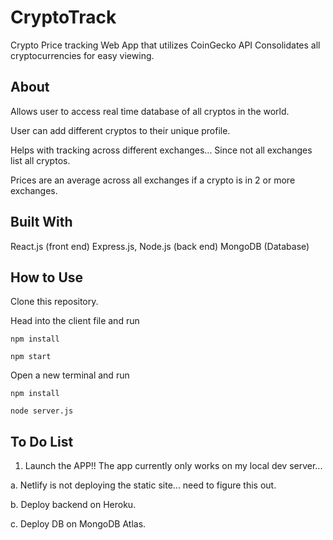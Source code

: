 # CryptoTrack
Crypto Price tracking Web App that utilizes CoinGecko API
Consolidates all cryptocurrencies for easy viewing.


## About

Allows user to access real time database of all cryptos in the world.

User can add different cryptos to their unique profile.

Helps with tracking across different exchanges... Since not all exchanges list all cryptos.

Prices are an average across all exchanges if a crypto is in 2 or more exchanges.

## Built With

React.js (front end)
Express.js, Node.js (back end)
MongoDB (Database)

## How to Use

Clone this repository.

Head into the client file and run

```npm install```

```npm start```

Open a new terminal and run 

```npm install```

```node server.js```





## To Do List


1. Launch the APP!! The app currently only works on my local dev server...

  a. Netlify is not deploying the static site... need to figure this out.
  
  b. Deploy backend on Heroku.
  
  c. Deploy DB on MongoDB Atlas.
